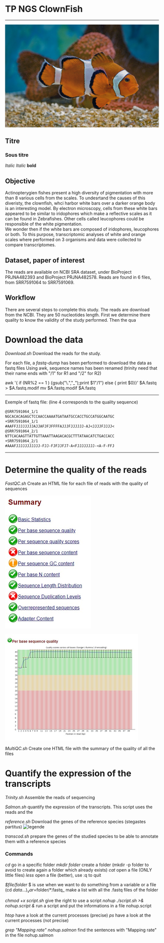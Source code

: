 # TP NGS ClownFish

------------------------------------------------

![screenshot](poisson_clown.jpg)

## Titre
### Sous titre
*Italic*
_Italic_
**bold**


## Objective

Actinopterygien fishes present a high diversity of pigmentation with more than 8 various cells from the scales. To undesrtand the causes of this diveristy, the clownfish, whci harbor white bars over a darker orange body is an interesting model. By electron microscopy, cells from these white bars appeared to be similar to iridophores which make a reflective scales as it can be found in Zebrafishes. Other cells called leucophores could be responsible of the white pigmentation.  
We wonder then if the white bars are composed of iridophores, leucophores or both. To this purpose, transcriptomic analyses of white and orange scales where performed on 3 organisms and data were collected to compare transcriptomes. 


## Dataset, paper of interest

The reads are available on NCBI SRA dataset, under BioProject PRJNA482393 and BioProject PRJNA482578. Reads are found in 6 files, from SRR7591064 to SRR7591069. 

## Workflow

There are several steps to complete this study. The reads are download from the NCBI. They are 50 nucleotides length. First we determine there quality to know the validity of the study performed. Then the qua

# Download the data

_Download.sh_
Download the reads for the study. 

For each file, a *fastq-dump* has been performed to download the data as fastq files
Using awk, sequence names has been renamed (trinity need that their name ends with "/1" for R1 and "/2" for R2)

awk  '{ if (NR%2 == 1 ) {gsub("\\.","_");print $1"/1"}  else  { print $0}}' $A.fastq > $A.fastq.modif
mv $A.fastq.modif $A.fastq

----------------
Exemple of fastq file: (line 4 corresponds to the quality sequence)  

    @SRR7591064_1/1
    NGCACACAGAGCTCCAACCAAAATGATAATGCCACCTGCCATGGCAATGC
    +SRR7591064_1/1
    #AAFFJJJJJJJJAJJAFJFJFFFFAJJJFJJJJJJ-AJ<JJJJFJJJJ<
    @SRR7591064_2/1
    NTTCACAAGTTATTGTTAAATTAAGACACGCTTTATAACATCTGACCACC
    +SRR7591064_2/1
    #AAAFJJJJJJJJJJJ-FJJ-FJFJJFJ7-A<FJJJJJJJJ-<A-F-FFJ

----------------



# Determine the quality of the reads

_FastQC.sh_
Create an HTML file for each file of reads with the quality of sequences

![legende](images/fastqc_summary.jpg)

![legende](images/fastqc_sequence_quality2.jpg)

_MultiQC.sh_
Create one HTML file with the summary of the quality of all the files

# Quantify the expression of the transcripts 

_Trinity.sh_
Assemble the reads of sequencing

_Salmon.sh_
quantify the expression of the transcripts. This script uses the reads and the 

_reference.sh_
Download the genes of the reference species (stegastes partitus)
![legende](bicolor_damselfish2.jpg)

_transcod.sh_
prepare the genes of the studied species to be able to annotate them with a reference species 


### Commands

_cd_ go in a specific folder
_mkdir folder_ create a folder (mkdir -p folder to avoid to create again a folder which already exists) 
_cat_ open a file (ONLY little files)
_less_ open a file (better), use :q to quit

_$file/folder_ $ is use when we want to do something from a variable or a file (cd $data ...)
_var=$folder/*.fastq_ make a list with all the .fastq files of the folder

_chmod +x script.sh_ give the right to use a script 
_nohup ./script.sh >& nohup.script &_ run a script and put the informations in a file nohup.script

_htop_ have a look at the current processes (precise)
_ps_ have a look at the current processes (not precise)

_grep "Mapping rate" nohup.salmon_ find the sentences with "Mapping rate" in the file nohup.salmon







